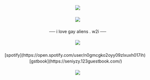 
<h5 align="center">
<img src="https://media.discordapp.net/attachments/903364339464044575/1101101934263423046/96D01318-D482-475C-8D67-BCC9C2401CA0.png"/>
</h5> 
<h5 align="center">
<img src="https://cdn.discordapp.com/attachments/1200580580211961887/1204892708028678234/Untitled198_20240207145319.png?ex=65d662c7&is=65c3edc7&hm=e8f2ee12b47ae0dc1e162812b7bd78084022e7ae29d2b9e1ea58843849cc2251&"/>
</h5>  
<p align="center">
 ──  i love gay aliens . w2i ── 
</p> 

<h5 align="center">
<img src="https://64.media.tumblr.com/674cf97550da5d7f5b19293dac37e8ef/0bfeac6e8ec42f4c-53/s250x400/37ce288e8e046a6ad8d906a96610d64b40e9f867.gifv"/>
</h5>

<div align="center">

<p> </p>[spotify](https://open.spotify.com/user/n0gmcgko2oyy09zlxuxh017ih) ㅤ [gstbook](https://seniyzy.123guestbook.com/)ㅤ<p/>

</div>
<h5 align="center">
<img src="https://media.discordapp.net/attachments/903364339464044575/1101101934263423046/96D01318-D482-475C-8D67-BCC9C2401CA0.png"/>
</h5>
